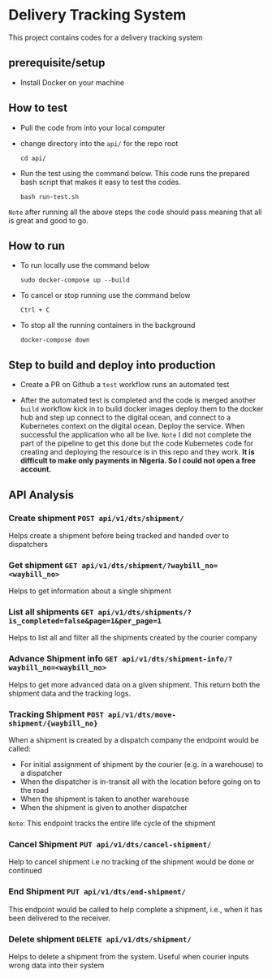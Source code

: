 # Delivery Tracking System

This project contains codes for a delivery tracking system

## prerequisite/setup

- Install Docker on your machine

## How to test

- Pull the code from into your local computer
- change directory into the `api/` for the repo root

    ```{bash}
    cd api/
    ```

- Run the test using the command below. This code runs the prepared bash script that makes it easy to test the codes.

    ```{bash}
    bash run-test.sh
    ```

`Note` after running all the above steps the code should pass meaning that all is great and good to go.

## How to run

- To run locally use the command below

    ```{bash}
    sudo docker-compose up --build
    ```

- To cancel or stop running use the command below

    ```{bash}
    Ctrl + C
    ```

- To stop all the running containers in the background

    ```{bash}
    docker-compose down
    ```

## Step to build and deploy into production

- Create a PR on Github a `test` workflow runs an automated test

- After the automated test is completed and the code is merged another `build` workflow kick in to build docker images deploy them to the docker hub and step up connect to the digital ocean, and connect to a Kubernetes context on the digital ocean. Deploy the service. When successful the application who all be live.
`Note` I did not complete the part of the pipeline to get this done but the code Kubernetes code for creating and deploying the resource is in this repo and they work. **It is difficult to make only payments in Nigeria. So I could not open a free account.**

## API Analysis

### Create shipment `POST api/v1/dts/shipment/`

Helps create a shipment before being tracked and handed over to dispatchers

### Get shipment `GET api/v1/dts/shipment/?waybill_no=<waybill_no>`

Helps to get information about a single shipment

### List all shipments `GET api/v1/dts/shipments/?is_completed=false&page=1&per_page=1`

Helps to list all and filter all the shipments created by the courier company

### Advance Shipment info `GET api/v1/dts/shipment-info/?waybill_no=<waybill_no>`

Helps to get more advanced data on a given shipment. This return both the shipment data and the tracking logs.

### Tracking Shipment `POST api/v1/dts/move-shipment/{waybill_no}`

When a shipment is created by a dispatch company the endpoint would be called:

- For initial assignment of shipment by the courier (e.g. in a warehouse) to a dispatcher
- When the dispatcher is in-transit all with the location before going on to the road
- When the shipment is taken to another warehouse
- When the shipment is given to another dispatcher

`Note`: This endpoint tracks the entire life cycle of the shipment

### Cancel Shipment `PUT api/v1/dts/cancel-shipment/`

Help to cancel shipment i.e no tracking of the shipment would be done or continued

### End Shipment `PUT api/v1/dts/end-shipment/`

This endpoint would be called to help complete a shipment, i.e., when it has been delivered to the receiver.

### Delete shipment `DELETE api/v1/dts/shipment/`

Helps to delete a shipment from the system. Useful when courier inputs wrong data into their system

